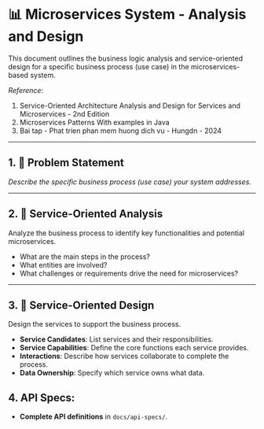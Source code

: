 # 📊 Microservices System - Analysis and Design

This document outlines the business logic analysis and service-oriented design for a specific business process (use case) in the microservices-based system.

*Reference*:
1. Service-Oriented Architecture Analysis and Design for Services and Microservices - 2nd Edition
2. Microservices Patterns With examples in Java
3. Bai tap - Phat trien phan mem huong dich vu - Hungdn - 2024
--- 

## 1. 🎯 Problem Statement

*Describe the specific business process (use case) your system addresses.*

---

## 2. 🧩 Service-Oriented Analysis

Analyze the business process to identify key functionalities and potential microservices.

- What are the main steps in the process?
- What entities are involved?
- What challenges or requirements drive the need for microservices?


---

## 3. 🔄 Service-Oriented Design

Design the services to support the business process.

- **Service Candidates**: List services and their responsibilities.
- **Service Capabilities**: Define the core functions each service provides.
- **Interactions**: Describe how services collaborate to complete the process.
- **Data Ownership**: Specify which service owns what data.


## 4. API Specs: 
- **Complete API definitions** in `docs/api-specs/`.

```
